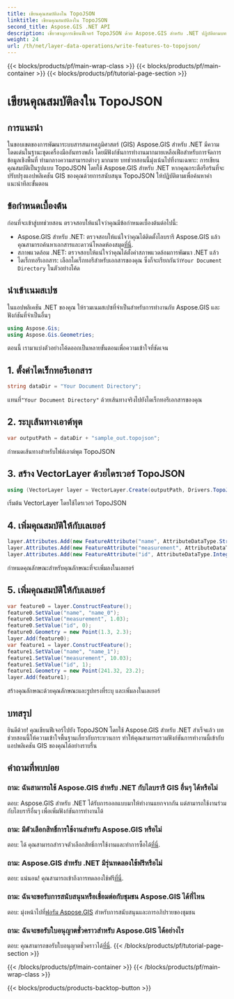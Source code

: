 ```yaml
---
title: เขียนคุณสมบัติลงใน TopoJSON
linktitle: เขียนคุณสมบัติลงใน TopoJSON
second_title: Aspose.GIS .NET API
description: เชี่ยวชาญการเขียนฟีเจอร์ TopoJSON ด้วย Aspose.GIS สำหรับ .NET ปฏิบัติตามบทช่วยสอนทีละขั้นตอนของเรา ยกระดับแอปพลิเคชัน GIS ของคุณ
weight: 24
url: /th/net/layer-data-operations/write-features-to-topojson/
---
```


{{< blocks/products/pf/main-wrap-class >}}
{{< blocks/products/pf/main-container >}}
{{< blocks/products/pf/tutorial-page-section >}}

# เขียนคุณสมบัติลงใน TopoJSON

## การแนะนำ
ในขอบเขตของการพัฒนาระบบสารสนเทศภูมิศาสตร์ (GIS) Aspose.GIS สำหรับ .NET มีความโดดเด่นในฐานะชุดเครื่องมืออันทรงพลัง โดยมีฟังก์ชันการทำงานมากมายเหลือเฟือสำหรับการจัดการข้อมูลเชิงพื้นที่ ท่ามกลางความสามารถต่างๆ มากมาย บทช่วยสอนนี้มุ่งเน้นไปที่งานเฉพาะ: การเขียนคุณสมบัติเป็นรูปแบบ TopoJSON โดยใช้ Aspose.GIS สำหรับ .NET หากคุณกระตือรือร้นที่จะปรับปรุงแอปพลิเคชัน GIS ของคุณด้วยการสนับสนุน TopoJSON ให้ปฏิบัติตามเพื่อค้นหาคำแนะนำทีละขั้นตอน
## ข้อกำหนดเบื้องต้น
ก่อนที่จะเข้าสู่บทช่วยสอน ตรวจสอบให้แน่ใจว่าคุณมีข้อกำหนดเบื้องต้นต่อไปนี้:
-  Aspose.GIS สำหรับ .NET: ตรวจสอบให้แน่ใจว่าคุณได้ติดตั้งไลบรารี Aspose.GIS แล้ว คุณสามารถค้นหาเอกสารและดาวน์โหลดห้องสมุด[ที่นี่](https://reference.aspose.com/gis/net/).
- สภาพแวดล้อม .NET: ตรวจสอบให้แน่ใจว่าคุณได้ตั้งค่าสภาพแวดล้อมการพัฒนา .NET แล้ว
-  ไดเร็กทอรีเอกสาร: เลือกไดเร็กทอรีสำหรับเอกสารของคุณ ซึ่งก็จะเรียกกันว่า`Your Document Directory` ในตัวอย่างโค้ด
## นำเข้าเนมสเปซ
ในแอปพลิเคชัน .NET ของคุณ ให้รวมเนมสเปซที่จำเป็นสำหรับการทำงานกับ Aspose.GIS และฟังก์ชันที่จำเป็นอื่นๆ
```csharp
using Aspose.Gis;
using Aspose.Gis.Geometries;
```
ตอนนี้ เรามาแบ่งตัวอย่างโค้ดออกเป็นหลายขั้นตอนเพื่อความเข้าใจที่ชัดเจน
## 1. ตั้งค่าไดเร็กทอรีเอกสาร
```csharp
string dataDir = "Your Document Directory";
```
 แทนที่`"Your Document Directory"` ด้วยเส้นทางจริงไปยังไดเร็กทอรีเอกสารของคุณ
## 2. ระบุเส้นทางเอาต์พุต
```csharp
var outputPath = dataDir + "sample_out.topojson";
```
กำหนดเส้นทางสำหรับไฟล์เอาต์พุต TopoJSON
## 3. สร้าง VectorLayer ด้วยไดรเวอร์ TopoJSON
```csharp
using (VectorLayer layer = VectorLayer.Create(outputPath, Drivers.TopoJson))
```
เริ่มต้น VectorLayer โดยใช้ไดรเวอร์ TopoJSON
## 4. เพิ่มคุณสมบัติให้กับเลเยอร์
```csharp
layer.Attributes.Add(new FeatureAttribute("name", AttributeDataType.String));
layer.Attributes.Add(new FeatureAttribute("measurement", AttributeDataType.Double));
layer.Attributes.Add(new FeatureAttribute("id", AttributeDataType.Integer));
```
กำหนดคุณลักษณะสำหรับคุณลักษณะที่จะเพิ่มลงในเลเยอร์
## 5. เพิ่มคุณสมบัติให้กับเลเยอร์
```csharp
var feature0 = layer.ConstructFeature();
feature0.SetValue("name", "name_0");
feature0.SetValue("measurement", 1.03);
feature0.SetValue("id", 0);
feature0.Geometry = new Point(1.3, 2.3);
layer.Add(feature0);
var feature1 = layer.ConstructFeature();
feature1.SetValue("name", "name_1");
feature1.SetValue("measurement", 10.03);
feature1.SetValue("id", 1);
feature1.Geometry = new Point(241.32, 23.2);
layer.Add(feature1);
```
สร้างคุณลักษณะด้วยคุณลักษณะและรูปทรงที่ระบุ และเพิ่มลงในเลเยอร์
## บทสรุป
ยินดีด้วย! คุณเขียนฟีเจอร์ไปยัง TopoJSON โดยใช้ Aspose.GIS สำหรับ .NET สำเร็จแล้ว บทช่วยสอนนี้ให้ความเข้าใจพื้นฐานเกี่ยวกับกระบวนการ ทำให้คุณสามารถรวมฟังก์ชันการทำงานนี้เข้ากับแอปพลิเคชัน GIS ของคุณได้อย่างราบรื่น
## คำถามที่พบบ่อย
### ถาม: ฉันสามารถใช้ Aspose.GIS สำหรับ .NET กับไลบรารี GIS อื่นๆ ได้หรือไม่
ตอบ: Aspose.GIS สำหรับ .NET ได้รับการออกแบบมาให้ทำงานแยกจากกัน แต่สามารถใช้งานร่วมกับไลบรารีอื่นๆ เพื่อเพิ่มฟังก์ชันการทำงานได้
### ถาม: มีตัวเลือกสิทธิ์การใช้งานสำหรับ Aspose.GIS หรือไม่
 ตอบ: ได้ คุณสามารถสำรวจตัวเลือกสิทธิ์การใช้งานและทำการซื้อได้[ที่นี่](https://purchase.aspose.com/buy).
### ถาม: Aspose.GIS สำหรับ .NET มีรุ่นทดลองใช้ฟรีหรือไม่
 ตอบ: แน่นอน! คุณสามารถเข้าถึงการทดลองใช้ฟรี[ที่นี่](https://releases.aspose.com/).
### ถาม: ฉันจะขอรับการสนับสนุนหรือเชื่อมต่อกับชุมชน Aspose.GIS ได้ที่ไหน
 ตอบ: มุ่งหน้าไปที่[ฟอรัม Aspose.GIS](https://forum.aspose.com/c/gis/33) สำหรับการสนับสนุนและการอภิปรายของชุมชน
### ถาม: ฉันจะขอรับใบอนุญาตชั่วคราวสำหรับ Aspose.GIS ได้อย่างไร
 ตอบ: คุณสามารถขอรับใบอนุญาตชั่วคราวได้[ที่นี่](https://purchase.aspose.com/temporary-license/).
{{< /blocks/products/pf/tutorial-page-section >}}

{{< /blocks/products/pf/main-container >}}
{{< /blocks/products/pf/main-wrap-class >}}

{{< blocks/products/products-backtop-button >}}
